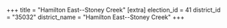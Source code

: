 +++
title = "Hamilton East--Stoney Creek"
[extra]
election_id = 41
district_id = "35032"
district_name = "Hamilton East--Stoney Creek"
+++
